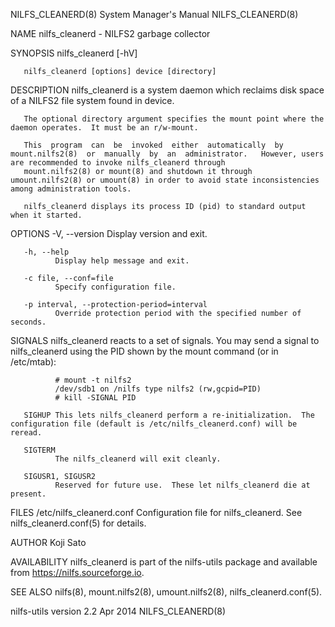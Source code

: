 NILFS_CLEANERD(8)                                                                 System Manager's Manual                                                                NILFS_CLEANERD(8)

NAME
       nilfs_cleanerd - NILFS2 garbage collector

SYNOPSIS
       nilfs_cleanerd [-hV]

       nilfs_cleanerd [options] device [directory]

DESCRIPTION
       nilfs_cleanerd is a system daemon which reclaims disk space of a NILFS2 file system found in device.

       The optional directory argument specifies the mount point where the daemon operates.  It must be an r/w-mount.

       This  program  can  be  invoked  either  automatically  by  mount.nilfs2(8)  or  manually  by  an  administrator.   However, users are recommended to invoke nilfs_cleanerd through
       mount.nilfs2(8) or mount(8) and shutdown it through umount.nilfs2(8) or umount(8) in order to avoid state inconsistencies among administration tools.

       nilfs_cleanerd displays its process ID (pid) to standard output when it started.

OPTIONS
       -V, --version
              Display version and exit.

       -h, --help
              Display help message and exit.

       -c file, --conf=file
              Specify configuration file.

       -p interval, --protection-period=interval
              Override protection period with the specified number of seconds.

SIGNALS
       nilfs_cleanerd reacts to a set of signals.  You may send a signal to nilfs_cleanerd using the PID shown by the mount command (or in /etc/mtab):

              # mount -t nilfs2
              /dev/sdb1 on /nilfs type nilfs2 (rw,gcpid=PID)
              # kill -SIGNAL PID

       SIGHUP This lets nilfs_cleanerd perform a re-initialization.  The configuration file (default is /etc/nilfs_cleanerd.conf) will be reread.

       SIGTERM
              The nilfs_cleanerd will exit cleanly.

       SIGUSR1, SIGUSR2
              Reserved for future use.  These let nilfs_cleanerd die at present.

FILES
       /etc/nilfs_cleanerd.conf
              Configuration file for nilfs_cleanerd.  See nilfs_cleanerd.conf(5) for details.

AUTHOR
       Koji Sato

AVAILABILITY
       nilfs_cleanerd is part of the nilfs-utils package and available from https://nilfs.sourceforge.io.

SEE ALSO
       nilfs(8), mount.nilfs2(8), umount.nilfs2(8), nilfs_cleanerd.conf(5).

nilfs-utils version 2.2                                                                  Apr 2014                                                                        NILFS_CLEANERD(8)
